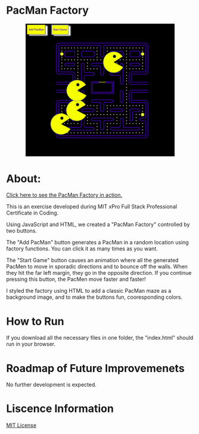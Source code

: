 # PacMan Factory
<p align="center"><img width="400" alt="A PacMan factory game with yellow buttons with a white shadow in the corner. One says, 'Add PacMan' and when you click it, yellow open-mouth PacMen are added. THe second button 'Start Game' causes the PacMen to move across the screen and bounce and change direction when they hit a wall. The background is black with a classic PacMan maze in the center." src="images/PacMan-Factory.png"> </p>

# About:

 [Click here to see the PacMan Factory in action.](https://rainakpuels.github.io/PacMan-Factory)

This is an exercise developed during MIT xPro Full Stack Professional Certificate in Coding.

Using JavaScript and HTML, we created a "PacMan Factory" controlled by two buttons.

The "Add PacMan" button generates a PacMan in a random location using factory functions. You can click it as many times as you want.

The "Start Game" button causes an animation where all the generated PacMen to move in sporadic directions and to bounce off the walls. When they hit the far left margin, they go in the opposite direction. If you continue pressing this button, the PacMen move faster and faster!

I styled the factory using HTML to add a classic PacMan maze as a background image, and to make the buttons fun, cooresponding colors. 

# How to Run

If you download all the necessary files in one folder, the "index.html" should run in your browser.

# Roadmap of Future Improvemenets

No further development is expected.

# Liscence Information 

[MIT License](https://github.com/rainakpuels/PacMan-Factory/blob/default/LICENSE)
